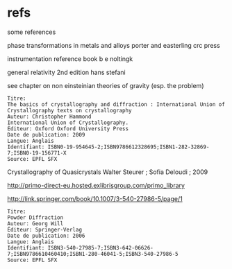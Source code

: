 # refs
some references


phase transformations in metals and alloys
porter and easterling
crc press

instrumentation reference book
b e noltingk

general relativity
2nd edition
hans stefani

see chapter on non einsteinian theories of gravity 
(esp. the problem)


    Titre:
    The basics of crystallography and diffraction : International Union of Crystallography texts on crystallography
    Auteur: Christopher Hammond
    International Union of Crystallography.
    Éditeur: Oxford Oxford University Press
    Date de publication: 2009
    Langue: Anglais
    Identifiant: ISBN0-19-954645-2;ISBN9786612328695;ISBN1-282-32869-7;ISBN0-19-156771-X
    Source: EPFL SFX 
	
Crystallography of Quasicrystals
Walter Steurer ; Sofia Deloudi ; 2009


http://primo-direct-eu.hosted.exlibrisgroup.com/primo_library


http://link.springer.com/book/10.1007/3-540-27986-5/page/1

    Titre:
    Powder Diffraction
    Auteur: Georg Will
    Éditeur: Springer-Verlag
    Date de publication: 2006
    Langue: Anglais
    Identifiant: ISBN3-540-27985-7;ISBN3-642-06626-7;ISBN9786610460410;ISBN1-280-46041-5;ISBN3-540-27986-5
    Source: EPFL SFX 
